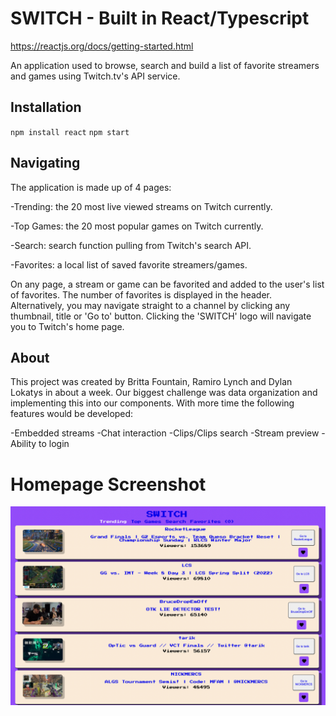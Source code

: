 # SWITCH - Built in React/Typescript

https://reactjs.org/docs/getting-started.html

An application used to browse, search and build a list of favorite streamers and games using Twitch.tv's API service.

## Installation

`npm install react`
`npm start`

## Navigating

The application is made up of 4 pages:

-Trending: the 20 most live viewed streams on Twitch currently.

-Top Games: the 20 most popular games on Twitch currently.

-Search: search function pulling from Twitch's search API.

-Favorites: a local list of saved favorite streamers/games.

On any page, a stream or game can be favorited and added to the user's list of favorites. The number of favorites is displayed in the header. Alternatively, you may navigate straight to a channel by clicking any thumbnail, title or 'Go to' button. Clicking the 'SWITCH' logo will navigate you to Twitch's home page.

## About

This project was created by Britta Fountain, Ramiro Lynch and Dylan Lokatys in about a week. Our biggest challenge was data organization and implementing this into our components. With more time the following features would be developed:

-Embedded streams
-Chat interaction
-Clips/Clips search
-Stream preview
-Ability to login

# Homepage Screenshot

![twitch-app homepage](/src/screen.png)
